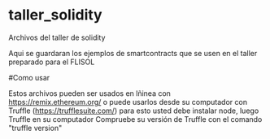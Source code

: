 # taller_solidity
Archivos del taller de solidity

Aqui se guardaran los ejemplos de smartcontracts que se usen en el taller preparado para el FLISOL

#Como usar

Estos archivos pueden ser usados en lñinea con https://remix.ethereum.org/  o puede usarlos desde su computador con Truffle (https://trufflesuite.com/)
para esto usted debe instalar node, luego Truffle en su computador
Compruebe su versión de Truffle con el comando 
  "truffle version"


